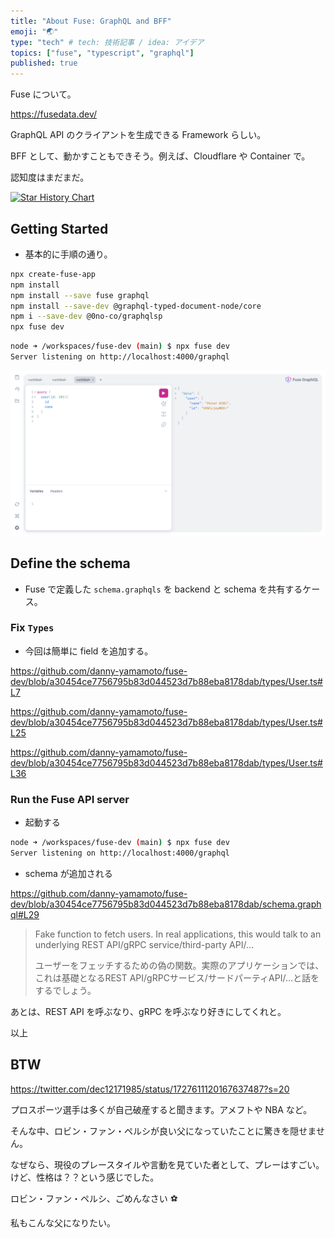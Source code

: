 ```yaml
---
title: "About Fuse: GraphQL and BFF"
emoji: "🌏"
type: "tech" # tech: 技術記事 / idea: アイデア
topics: ["fuse", "typescript", "graphql"]
published: true
---
```

Fuse について。

https://fusedata.dev/

GraphQL API のクライアントを生成できる Framework らしい。

BFF として、動かすこともできそう。例えば、Cloudflare や Container で。

認知度はまだまだ。

[![Star History Chart](https://api.star-history.com/svg?repos=StellateHQ/fuse&type=Date)](https://star-history.com/#StellateHQ/fuse&Date)

## Getting Started
- 基本的に手順の通り。
```bash
npx create-fuse-app
npm install
npm install --save fuse graphql
npm install --save-dev @graphql-typed-document-node/core
npm i --save-dev @0no-co/graphqlsp
npx fuse dev
```

```bash
node ➜ /workspaces/fuse-dev (main) $ npx fuse dev
Server listening on http://localhost:4000/graphql
```

![image](/images/bc5f9cbbbc181c-a.png)

## Define the schema
- Fuse で定義した `schema.graphqls` を backend と schema を共有するケース。

### Fix `Types`
- 今回は簡単に field を追加する。

https://github.com/danny-yamamoto/fuse-dev/blob/a30454ce7756795b83d044523d7b88eba8178dab/types/User.ts#L7

https://github.com/danny-yamamoto/fuse-dev/blob/a30454ce7756795b83d044523d7b88eba8178dab/types/User.ts#L25

https://github.com/danny-yamamoto/fuse-dev/blob/a30454ce7756795b83d044523d7b88eba8178dab/types/User.ts#L36

### Run the Fuse API server
- 起動する
```bash
node ➜ /workspaces/fuse-dev (main) $ npx fuse dev
Server listening on http://localhost:4000/graphql
```

- schema が追加される

https://github.com/danny-yamamoto/fuse-dev/blob/a30454ce7756795b83d044523d7b88eba8178dab/schema.graphql#L29

> Fake function to fetch users. In real applications, this would talk to an underlying REST API/gRPC service/third-party API/…
> 
> ユーザーをフェッチするための偽の関数。実際のアプリケーションでは、これは基礎となるREST API/gRPCサービス/サードパーティAPI/...と話をするでしょう。

あとは、REST API を呼ぶなり、gRPC を呼ぶなり好きにしてくれと。

以上

## BTW
https://twitter.com/dec12171985/status/1727611120167637487?s=20

プロスポーツ選手は多くが自己破産すると聞きます。アメフトや NBA など。

そんな中、ロビン・ファン・ペルシが良い父になっていたことに驚きを隠せません。

なぜなら、現役のプレースタイルや言動を見ていた者として、プレーはすごい。けど、性格は？？という感じでした。

ロビン・ファン・ペルシ、ごめんなさい ⚽️

私もこんな父になりたい。
